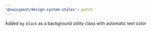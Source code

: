 ```yaml
---
'@swisspost/design-system-styles': patch
---
```


Added `bg-black` as a background utility class with automatic text color
